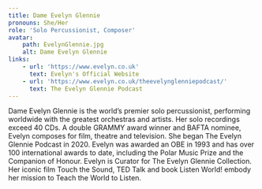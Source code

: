 ```yaml
---
title: Dame Evelyn Glennie
pronouns: She/Her
role: 'Solo Percussionist, Composer'
avatar:
    path: EvelynGlennie.jpg
    alt: Dame Evelyn Glennie
links:
    - url: 'https://www.evelyn.co.uk'
      text: Evelyn's Official Website
    - url: 'https://www.evelyn.co.uk/theevelynglenniepodcast/'
      text: The Evelyn Glennie Podcast
---
```


Dame Evelyn Glennie is the world’s premier solo percussionist, performing worldwide with the greatest orchestras and artists. Her solo recordings exceed 40 CDs. A double GRAMMY award winner and BAFTA nominee, Evelyn composes for film, theatre and television. She began The Evelyn Glennie Podcast in 2020. Evelyn was awarded an OBE in 1993 and has over 100 international awards to date, including the Polar Music Prize and the Companion of Honour. Evelyn is Curator for The Evelyn Glennie Collection. Her iconic film Touch the Sound, TED Talk and book Listen World! embody her mission to Teach the World to Listen.